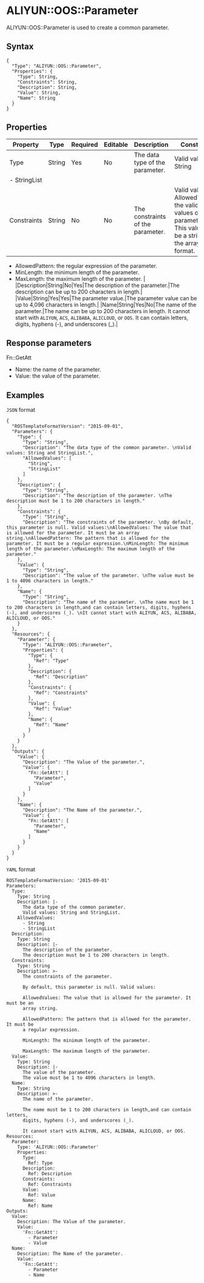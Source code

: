 # ALIYUN::OOS::Parameter

ALIYUN::OOS::Parameter is used to create a common parameter.

## Syntax

```
{
  "Type": "ALIYUN::OOS::Parameter",
  "Properties": {
    "Type": String,
    "Constraints": String,
    "Description": String,
    "Value": String,
    "Name": String
  }
}
```

## Properties

|Property|Type|Required|Editable|Description|Constraint|
|--------|----|--------|--------|-----------|----------|
|Type|String|Yes|No|The data type of the parameter.|Valid values:-   String
-   StringList |
|Constraints|String|No|No|The constraints of the parameter.|Valid values:-   AllowedValues: the valid values of the parameter. This value can be a string in the array format.
-   AllowedPattern: the regular expression of the parameter.
-   MinLength: the minimum length of the parameter.
-   MaxLength: the maximum length of the parameter. |
|Description|String|No|Yes|The description of the parameter.|The description can be up to 200 characters in length.|
|Value|String|Yes|Yes|The parameter value.|The parameter value can be up to 4,096 characters in length.|
|Name|String|Yes|No|The name of the parameter.|The name can be up to 200 characters in length. It cannot start with `ALIYUN`, `ACS`, `ALIBABA`, `ALICLOUD`, or `OOS`. It can contain letters, digits, hyphens \(-\), and underscores \(\_\).|

## Response parameters

Fn::GetAtt

-   Name: the name of the parameter.
-   Value: the value of the parameter.

## Examples

`JSON` format

```
{
  "ROSTemplateFormatVersion": "2015-09-01",
  "Parameters": {
    "Type": {
      "Type": "String",
      "Description": "The data type of the common parameter. \nValid values: String and StringList.",
      "AllowedValues": [
        "String",
        "StringList"
      ]
    },
    "Description": {
      "Type": "String",
      "Description": "The description of the parameter. \nThe description must be 1 to 200 characters in length."
    },
    "Constraints": {
      "Type": "String",
      "Description": "The constraints of the parameter. \nBy default, this parameter is null. Valid values:\nAllowedValues: The value that is allowed for the parameter. It must be an array string.\nAllowedPattern: The pattern that is allowed for the parameter. It must be a regular expression.\nMinLength: The minimum length of the parameter.\nMaxLength: The maximum length of the parameter."
    },
    "Value": {
      "Type": "String",
      "Description": "The value of the parameter. \nThe value must be 1 to 4096 characters in length."
    },
    "Name": {
      "Type": "String",
      "Description": "The name of the parameter. \nThe name must be 1 to 200 characters in length,and can contain letters, digits, hyphens (-), and underscores (_). \nIt cannot start with ALIYUN, ACS, ALIBABA, ALICLOUD, or OOS."
    }
  },
  "Resources": {
    "Parameter": {
      "Type": "ALIYUN::OOS::Parameter",
      "Properties": {
        "Type": {
          "Ref": "Type"
        },
        "Description": {
          "Ref": "Description"
        },
        "Constraints": {
          "Ref": "Constraints"
        },
        "Value": {
          "Ref": "Value"
        },
        "Name": {
          "Ref": "Name"
        }
      }
    }
  },
  "Outputs": {
    "Value": {
      "Description": "The Value of the parameter.",
      "Value": {
        "Fn::GetAtt": [
          "Parameter",
          "Value"
        ]
      }
    },
    "Name": {
      "Description": "The Name of the parameter.",
      "Value": {
        "Fn::GetAtt": [
          "Parameter",
          "Name"
        ]
      }
    }
  }
}
```

`YAML` format

```
ROSTemplateFormatVersion: '2015-09-01'
Parameters:
  Type:
    Type: String
    Description: |-
      The data type of the common parameter. 
      Valid values: String and StringList.
    AllowedValues:
      - String
      - StringList
  Description:
    Type: String
    Description: |-
      The description of the parameter. 
      The description must be 1 to 200 characters in length.
  Constraints:
    Type: String
    Description: >-
      The constraints of the parameter. 

      By default, this parameter is null. Valid values:

      AllowedValues: The value that is allowed for the parameter. It must be an
      array string.

      AllowedPattern: The pattern that is allowed for the parameter. It must be
      a regular expression.

      MinLength: The minimum length of the parameter.

      MaxLength: The maximum length of the parameter.
  Value:
    Type: String
    Description: |-
      The value of the parameter. 
      The value must be 1 to 4096 characters in length.
  Name:
    Type: String
    Description: >-
      The name of the parameter. 

      The name must be 1 to 200 characters in length,and can contain letters,
      digits, hyphens (-), and underscores (_). 

      It cannot start with ALIYUN, ACS, ALIBABA, ALICLOUD, or OOS.
Resources:
  Parameter:
    Type: 'ALIYUN::OOS::Parameter'
    Properties:
      Type:
        Ref: Type
      Description:
        Ref: Description
      Constraints:
        Ref: Constraints
      Value:
        Ref: Value
      Name:
        Ref: Name
Outputs:
  Value:
    Description: The Value of the parameter.
    Value:
      'Fn::GetAtt':
        - Parameter
        - Value
  Name:
    Description: The Name of the parameter.
    Value:
      'Fn::GetAtt':
        - Parameter
        - Name
```

